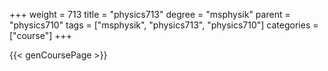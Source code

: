 +++
weight = 713
title = "physics713"
degree = "msphysik"
parent = "physics710"
tags = ["msphysik", "physics713", "physics710"]
categories = ["course"]
+++

{{< genCoursePage >}}
